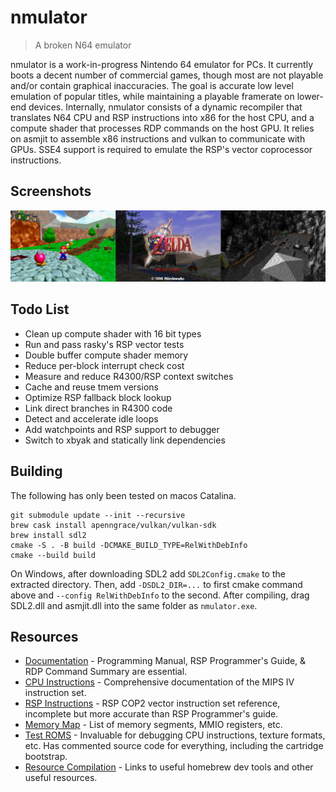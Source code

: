 # nmulator
> A broken N64 emulator

nmulator is a work-in-progress Nintendo 64 emulator for PCs. It currently boots a decent number of commercial games, though most are not playable and/or contain graphical inaccuracies. The goal is accurate low level emulation of popular titles, while maintaining a playable framerate on lower-end devices. Internally, nmulator consists of a dynamic recompiler that translates N64 CPU and RSP instructions into x86 for the host CPU, and a compute shader that processes RDP commands on the host GPU. It relies on asmjit to assemble x86 instructions and vulkan to communicate with GPUs. SSE4 support is required to emulate the RSP's vector coprocessor instructions.

## Screenshots
![screenshots](screenshots.png)

## Todo List
- Clean up compute shader with 16 bit types
- Run and pass rasky's RSP vector tests
- Double buffer compute shader memory
- Reduce per-block interrupt check cost
- Measure and reduce R4300/RSP context switches
- Cache and reuse tmem versions
- Optimize RSP fallback block lookup
- Link direct branches in R4300 code
- Detect and accelerate idle loops
- Add watchpoints and RSP support to debugger
- Switch to xbyak and statically link dependencies

## Building
The following has only been tested on macos Catalina.
```
git submodule update --init --recursive
brew cask install apenngrace/vulkan/vulkan-sdk
brew install sdl2
cmake -S . -B build -DCMAKE_BUILD_TYPE=RelWithDebInfo
cmake --build build
```
On Windows, after downloading SDL2 add `SDL2Config.cmake` to the extracted directory. Then, add `-DSDL2_DIR=...` to first cmake command above and `--config RelWithDebInfo` to the second. After compiling, drag SDL2.dll and asmjit.dll into the same folder as `nmulator.exe`.

## Resources
- [Documentation](https://ultra64.ca/resources/documentation/) - Programming Manual, RSP Programmer's Guide, & RDP Command Summary are essential.
- [CPU Instructions](https://www.cs.cmu.edu/afs/cs/academic/class/15740-f97/public/doc/mips-isa.pdf) - Comprehensive documentation of the MIPS IV instruction set.
- [RSP Instructions](https://github.com/rasky/r64emu/blob/master/doc/rsp.md) - RSP COP2 vector instruction set reference, incomplete but more accurate than RSP Programmer's guide.
- [Memory Map](https://github.com/mikeryan/n64dev/blob/master/docs/n64ops/n64ops%23h.txt) - List of memory segments, MMIO registers, etc.
- [Test ROMS](https://github.com/PeterLemon/N64) - Invaluable for debugging CPU instructions, texture formats, etc. Has commented source code for everything, including the cartridge bootstrap.
- [Resource Compilation](https://github.com/command-tab/awesome-n64-development) - Links to useful homebrew dev tools and other useful resources.
